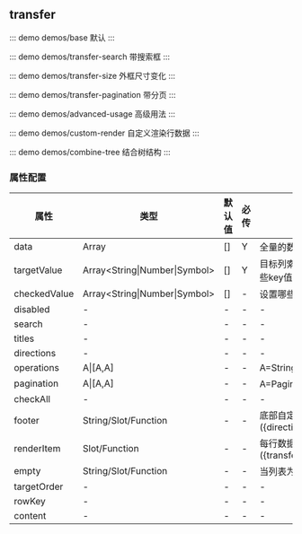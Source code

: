 ## transfer 

::: demo demos/base 默认
:::

::: demo demos/transfer-search 带搜索框
:::

::: demo demos/transfer-size 外框尺寸变化
:::

::: demo demos/transfer-pagination 带分页
:::

::: demo demos/advanced-usage 高级用法
:::

::: demo demos/custom-render 自定义渲染行数据
:::

::: demo demos/combine-tree 结合树结构
:::

### 属性配置
| 属性 | 类型 | 默认值 | 必传 | 说明 |
|-----|-----|-----|-----|-----|
|data|Array|[]|Y|全量的数据，数组每项为一个对象|
|targetValue|Array\<String\|Number\|Symbol\>|[]|Y|目标列索引集合，数组每项为数据的key，Transfer会把含有这些key值的数据筛选到右边|
|checkedValue|Array\<String\|Number\|Symbol\>|[]|-|设置哪些被选中|
|disabled|-|-|-|-|
|search|-|-|-|-|
|titles|-|-|-|-|
|directions|-|-|-|-|
|operations|A\|[A,A]|-|-|A=String|()=>Element，操作文案集合|
|pagination|A\|[A,A]|-|-|A=PaginationProps，使用分页样式，自定义列表下无效|
|checkAll|-|-|-|-|
|footer|String\/Slot\/Function|-|-|底部自定义渲染，作为Function时，参数为({direction:source\|target})|
|renderItem|Slot\/Function|-|-|每行数据的渲染函数，返回值是VNode，参数为({transferItem:Object,index:Number,direction:source\|target})|
|empty|String\/Slot\/Function|-|-|当列表为无数据状态时自定义渲染|
|targetOrder|-|-|-|-|
|rowKey|-|-|-|-|
|content|-|-|-|-|
